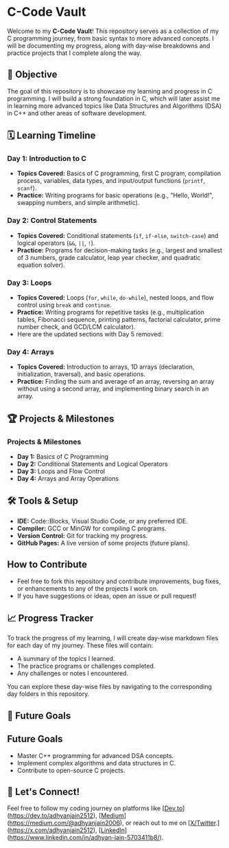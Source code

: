 # C-Code Vault

Welcome to my **C-Code Vault**! This repository serves as a collection of my C programming journey, from basic syntax to more advanced concepts. I will be documenting my progress, along with day-wise breakdowns and practice projects that I complete along the way.

## 🚀 Objective
The goal of this repository is to showcase my learning and progress in C programming. I will build a strong foundation in C, which will later assist me in learning more advanced topics like Data Structures and Algorithms (DSA) in C++ and other areas of software development.

## 🗓️ Learning Timeline
### Day 1: Introduction to C
- **Topics Covered:** Basics of C programming, first C program, compilation process, variables, data types, and input/output functions (`printf`, `scanf`).
- **Practice:** Writing programs for basic operations (e.g., "Hello, World!", swapping numbers, and simple arithmetic).

### Day 2: Control Statements
- **Topics Covered:** Conditional statements (`if`, `if-else`, `switch-case`) and logical operators (`&&`, `||`, `!`).
- **Practice:** Programs for decision-making tasks (e.g., largest and smallest of 3 numbers, grade calculator, leap year checker, and quadratic equation solver).

### Day 3: Loops
- **Topics Covered:** Loops (`for`, `while`, `do-while`), nested loops, and flow control using `break` and `continue`.
- **Practice:** Writing programs for repetitive tasks (e.g., multiplication tables, Fibonacci sequence, printing patterns, factorial calculator, prime number check, and GCD/LCM calculator).
- Here are the updated sections with Day 5 removed:

### Day 4: Arrays 
- **Topics Covered:** Introduction to arrays, 1D arrays (declaration, initialization, traversal), and basic operations.  
- **Practice:** Finding the sum and average of an array, reversing an array without using a second array, and implementing binary search in an array.

## 🏆 Projects & Milestones
### Projects & Milestones
- **Day 1:** Basics of C Programming
- **Day 2:** Conditional Statements and Logical Operators
- **Day 3:** Loops and Flow Control
- **Day 4:** Arrays and Array Operations

## 🛠️ Tools & Setup
- **IDE:** Code::Blocks, Visual Studio Code, or any preferred IDE.
- **Compiler:** GCC or MinGW for compiling C programs.
- **Version Control:** Git for tracking my progress.
- **GitHub Pages:** A live version of some projects (future plans).

## How to Contribute
- Feel free to fork this repository and contribute improvements, bug fixes, or enhancements to any of the projects I work on.
- If you have suggestions or ideas, open an issue or pull request!

## 📈 Progress Tracker
To track the progress of my learning, I will create day-wise markdown files for each day of my journey. These files will contain:
- A summary of the topics I learned.
- The practice programs or challenges completed.
- Any challenges or notes I encountered.

You can explore these day-wise files by navigating to the corresponding day folders in this repository.

## 🔮 Future Goals
## Future Goals
- Master C++ programming for advanced DSA concepts.
- Implement complex algorithms and data structures in C.
- Contribute to open-source C projects.

## 📍 Let's Connect!
Feel free to follow my coding journey on platforms like [[Dev.to](#)](https://dev.to/adhyanjain2512), [[Medium](#)](https://medium.com/@adhyanjain2006), or reach out to me on [[X/Twitter](#).](https://x.com/adhyanjain2512), [[LinkedIn](#)](https://www.linkedin.com/in/adhyan-jain-5703411b8/).
